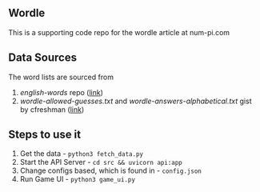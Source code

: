 ## Wordle

This is a supporting code repo for the wordle article at num-pi.com

## Data Sources

The word lists are sourced from

1. *english-words* repo ([link](https://github.com/dwyl/english-words))
2. *wordle-allowed-guesses.txt* and *wordle-answers-alphabetical.txt* gist by cfreshman ([link](https://gist.github.com/cfreshman/a03ef2cba789d8cf00c08f767e0fad7b))

## Steps to use it

1. Get the data - `python3 fetch_data.py`
2. Start the API Server - `cd src && uvicorn api:app`
3. Change configs based, which is found in - `config.json`
4. Run Game UI - `python3 game_ui.py`